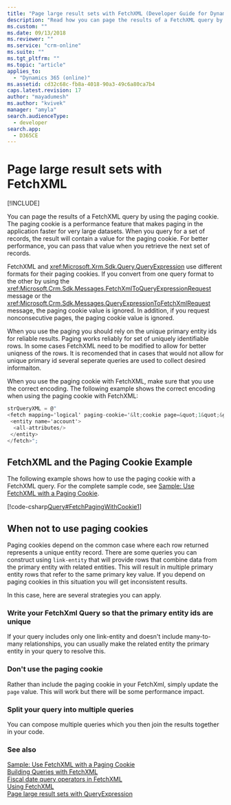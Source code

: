 ```yaml
---
title: "Page large result sets with FetchXML (Developer Guide for Dynamics 365 Customer Engagement)| MicrosoftDocs"
description: "Read how you can page the results of a FetchXML query by using the paging cookie"
ms.custom: ""
ms.date: 09/13/2018
ms.reviewer: ""
ms.service: "crm-online"
ms.suite: ""
ms.tgt_pltfrm: ""
ms.topic: "article"
applies_to: 
  - "Dynamics 365 (online)"
ms.assetid: cd32c68c-fb8a-4018-90a3-49c6a80ca7b4
caps.latest.revision: 17
author: "mayadumesh"
ms.author: "kvivek"
manager: "amyla"
search.audienceType: 
  - developer
search.app: 
  - D365CE
---
```

# Page large result sets with FetchXML

[!INCLUDE[](../../includes/cc_applies_to_update_9_0_0.md)]

You can page the results of a FetchXML query by using the paging cookie. The paging cookie is a performance feature that makes paging in the application faster for very large datasets. When you query for a set of records, the result will contain a value for the paging cookie. For better performance, you can pass that value when you retrieve the next set of records.  
  
 FetchXML and <xref:Microsoft.Xrm.Sdk.Query.QueryExpression> use different formats for their paging cookies. If you convert from one query format to the other by using the <xref:Microsoft.Crm.Sdk.Messages.FetchXmlToQueryExpressionRequest> message or the <xref:Microsoft.Crm.Sdk.Messages.QueryExpressionToFetchXmlRequest> message, the paging cookie value is ignored. In addition, if you request nonconsecutive pages, the paging cookie value is ignored.  
 
When you use the paging you should rely on the unique primary entity ids for reliable results. Paging works reliably for set of uniquely identifiable rows. In some cases FetchXML need to be modified to allow for better uniqness of the rows. It is recomended that in cases that would not allow for unique primary id several seperate queries are used to collect desired informaiton.
 
 When you use the paging cookie with FetchXML, make sure that you use the correct encoding. The following example shows the correct encoding when using the paging cookie with FetchXML:  
  
```csharp  
strQueryXML = @"  
<fetch mapping='logical' paging-cookie='&lt;cookie page=&quot;1&quot;&gt;&lt;accountid last=&quot;{E062B974-7F8D-DC11-9048-0003FF27AC3B}&quot; first=&quot;{60B934EF-798D-DC11-9048-0003FF27AC3B}&quot;/&gt;&lt;/cookie&gt;' page='2' count='2'>  
 <entity name='account'>  
  <all-attributes/>  
 </entity>  
</fetch>";  
```  
  
## FetchXML and the Paging Cookie Example  
 The following example shows how to use the paging cookie with a FetchXML query. For the complete sample code, see [Sample: Use FetchXML with a Paging Cookie](sample-use-fetchxml-paging-cookie.md).  
  
 [!code-csharp[Query#FetchPagingWithCookie1](../../snippets/csharp/CRMV8/query/cs/fetchpagingwithcookie1.cs#fetchpagingwithcookie1)]  

## When not to use paging cookies

Paging cookies depend on the common case where each row returned represents a unique entity record. There are some queries you can construct using `link-entity` that will provide rows that combine data from the primary entity with related entities. This will result in multiple primary entity rows that refer to the same primary key value. If you depend on paging cookies in this situation you will get inconsistent results.

In this case, here are several strategies you can apply.

### Write your FetchXml Query so that the primary entity ids are unique

If your query includes only one link-entity and doesn't include many-to-many relationships, you can usually make the related entity the primary entity in your query to resolve this.

### Don't use the paging cookie

Rather than include the paging cookie in your FetchXml, simply update the `page` value. This will work but there will be some performance impact.

### Split your query into multiple queries

You can compose multiple queries which you then join the results together in your code.

### See also  
 [Sample: Use FetchXML with a Paging Cookie](sample-use-fetchxml-paging-cookie.md)   
 [Building Queries with FetchXML](build-queries-fetchxml.md)   
 [Fiscal date query operators in FetchXML](fiscal-date-older-datetime-query-operators-fetchxml.md)   
 [Using FetchXML](use-fetchxml-construct-query.md)   
 [Page large result sets with QueryExpression](page-large-result-sets-with-queryexpression.md)
